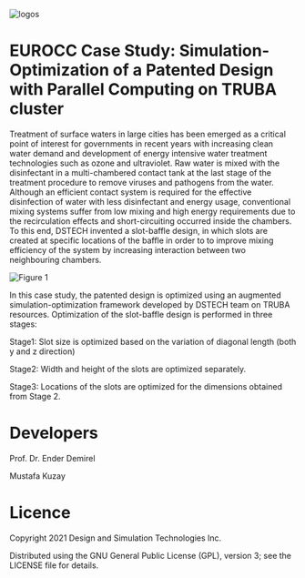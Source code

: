 ![logos](https://user-images.githubusercontent.com/30440239/133421092-b6e22afc-0e28-4d0e-9c64-f1294ed0bbbe.png)

# EUROCC Case Study: Simulation-Optimization of a Patented Design with Parallel Computing on TRUBA cluster

Treatment of surface waters in large cities has been emerged as a critical point of interest for governments in recent years with increasing clean water demand and development of energy intensive water treatment technologies such as ozone and ultraviolet. Raw water is mixed with the disinfectant in a multi-chambered contact tank at the last stage of the treatment procedure to remove viruses and pathogens from the water. Although an efficient contact system is required for the effective disinfection of water with less disinfectant and energy usage, conventional mixing systems suffer from low mixing and high energy requirements due to the recirculation effects and short-circuiting occurred inside the chambers. To this end, DSTECH invented a slot-baffle design, in which slots are created at specific locations of the baffle in order to to improve mixing efficiency of the system by increasing interaction between two neighbouring chambers. 

![Figure 1](https://user-images.githubusercontent.com/30440239/133422087-75510ae3-89fb-4397-b744-1eb514a6fe96.png)

In this case study, the patented design is optimized using an augmented simulation-optimization framework developed by DSTECH team on TRUBA resources. Optimization of the slot-baffle design is performed in three stages: 

Stage1: Slot size is optimized based on the variation of diagonal length (both y and z direction)

Stage2: Width and height of the slots are optimized separately.

Stage3: Locations of the slots are optimized for the dimensions obtained from Stage 2.

# Developers

Prof. Dr. Ender Demirel

Mustafa Kuzay

# Licence

Copyright 2021 Design and Simulation Technologies Inc.

Distributed using the GNU General Public License (GPL), version 3; see the LICENSE file for details.
